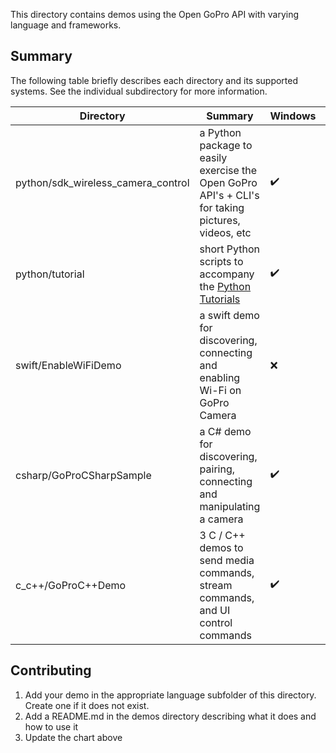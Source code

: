 This directory contains demos using the Open GoPro API with varying language and frameworks.

## Summary

The following table briefly describes each directory and its supported systems. See the individual subdirectory
for more information.

| Directory                          | Summary                                                                                                       | Windows | Mac | Linux | Mobile |
| ---------------------------------- | ------------------------------------------------------------------------------------------------------------- | ------- | --- | ----- | ------ |
| python/sdk_wireless_camera_control | a Python package to easily exercise the Open GoPro API's + CLI's for taking pictures, videos, etc             | ✔️      | ✔️  | ✔️    | ❌     |
| python/tutorial                    | short Python scripts to accompany the [Python Tutorials](https://gopro.github.io/OpenGoPro/tutorials/#python) | ✔️      | ✔️  | ✔️    | ❌     |
| swift/EnableWiFiDemo               | a swift demo for discovering, connecting and enabling Wi-Fi on GoPro Camera                                   | ❌      | ❌  | ❌    | ✔️     |
| csharp/GoProCSharpSample           | a C# demo for discovering, pairing, connecting and manipulating a camera                                      | ✔️      | ❌  | ❌    | ❌     |
| c_c++/GoProC++Demo               | 3 C / C++ demos to send media commands, stream commands, and UI control commands                              | ✔️      | ✔️  | ✔️    | ❌     |

## Contributing

1. Add your demo in the appropriate language subfolder of this directory. Create one if it does not exist.
1. Add a README.md in the demos directory describing what it does and how to use it
1. Update the chart above
